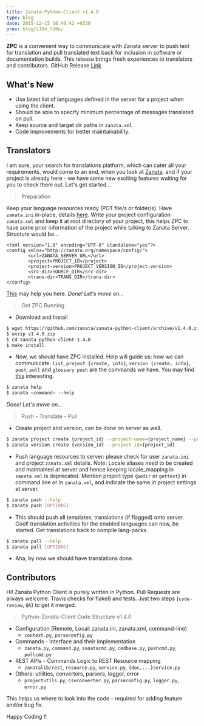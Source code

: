 ```yaml
---
title: Zanata-Python-Client v1.4.0
type: blog
date: 2015-12-15 16:40:42 +0530
prev: blog/i18n_l10n/
---
```


**ZPC** is a convenient way to communicate with Zanata server to push text for translation and pull translated text back for inclusion in software or documentation builds. This release brings fresh experiences to translators and contributors. GitHub Release [Link](https://github.com/zanata/zanata-python-client/releases/tag/v1.4.0)

## What's New
* Use latest list of languages defined in the server for a project when using the client.
* Should be able to specify minimum percentage of messages translated on pull.
* Keep source and target dir paths in `zanata.xml`
* Code improvements for better maintainability.

## Translators
I am sure, your search for translations platform, which can cater all your requirements, would come to an end, when you look at [Zanata](http://zanata.org), and if your project is already here - we have some new exciting features waiting for you to check them out. Let's get started...


> Preparation

Keep your language resources ready (POT file/s or folder/s). Have `zanata.ini` in-place, details [here](http://zanata-client.readthedocs.org/en/latest/configuration/#user-configuration). Write your project configuration `zanata.xml` and keep it at root directory of your project, this helps ZPC to have some prior information of the project while talking to Zanata Server. Structure would be...
```
<?xml version="1.0" encoding="UTF-8" standalone="yes"?>
<config xmlns="http://zanata.org/namespace/config/">
        <url>ZANATA_SERVER_URL</url>
        <project>PROJECT_ID</project>
        <project-version>PROJECT_VERSION_ID</project-version>
        <src-dir>SOURCE_DIR</src-dir>
        <trans-dir>TRANS_DIR</trans-dir>
</config>
```
[This](http://zanata-client.readthedocs.org/en/latest/configuration/#project-version-configuration) may help you here.
*Done! Let's move on...*

> Get ZPC Running

* Download and Install
```sh
$ wget https://github.com/zanata/zanata-python-client/archive/v1.4.0.zip
$ unzip v1.4.0.zip
$ cd zanata-python-client-1.4.0
$ make install
```
* Now, we should have ZPC installed. Help will guide us: how we can communicate. `list`, `project {create, info}`, `version {create, info}`, `push`, `pull` and `glossary push` are the commands we have. You may find [this](https://github.com/zanata/zanata-python-client/wiki#use-cases) interesting.
```sh
$ zanata help
$ zanata <command> --help
```
*Done! Let's move on...*

> Push - Translate - Pull

* Create project and version, can be done on server as well.
```sh
$ zanata project create {project_id} --project-name={project_name} --project-desc={project_description}
$ zanata version create {version_id} --project-id={project_id}
```
* Push language resources to server: please check for user `zanata.ini` and project `zanata.xml` details. *Note*: Locale aliases need to be created and maintained at server and hence keeping locale_mapping in `zanata.xml` is deprecated. Mention project type {`podir` or `gettext`} in command line or in `zanata.xml`, and indicate the same in project settings at server.
```sh
$ zanata push --help
$ zanata push [OPTIONS] 
```
* This should push all templates, translations (if flagged) onto server. Cool! translation activities for the enabled languages can now, be started. Get translations back to compile lang-packs.
```sh
$ zanata pull --help
$ zanata pull [OPTIONS]
```
* Aha, by now we should have translations done.

## Contributors
Hi! Zanata Python Client is purely written in Python. Pull Requests are always welcome. Travis checks for flake8 and tests. Just two steps {`code-review`, `QA`} to get it merged.

> Python-Zanata-Client Code Structure v1.4.0

* Configuration (Remote, Local: zanata.ini, zanata.xml, command-line)
    * `context.py`, `parseconfig.py`
* Commands - Interface and their implementation
    * `zanata.py`, `command.py`, `zanatacmd.py`, `cmdbase.py`, `pushcmd.py`, `pullcmd.py`
* REST APIs - Commands Logic to REST Resource mapping
    * `zanatalib/rest`, `resource.py`, `service.py`, `{doc,...}service.py`
* Others: utilities, converters, parsers, logger, error
    * `projectutils.py`, `csvconverter.py`, `parseconfig.py`, `logger.py`, `error.py`

This helps us where to look into the code - required for adding feature and/or bug fix.

Happy Coding !!

